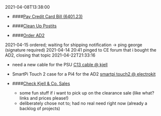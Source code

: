 2021-04-08T13:38:00
- ####[Pay Credit Card Bill (6401.23)](#DONE:10)
  <!--
    +TAG:Finance
    +TAG:Admin
    +TAG:Credit_Card
    +TAG:Bill
    due-date:2021-04-30
    completed-date:2021-04-14
   completed:2021-04-15T20:41:07.256Z -->

- ####[Clean Up Postits](#TODO:1.8125)
  <!--
  -->

- ####[Order AD2](#DOING:0)
  <!--
    +TAG:Contextual_Electronics
    +TAG:Electronics
    +TAG:Ben_Eater
    +TAG:Electronics_Workbench
    +TAG:Training
  -->
2021-04-15 ordered; waiting for shipping notification -> ping george (signature required)
2021-04-14 20:41 pinged to CE forum that i bought the AD2, closing that topic
2021-04-22T21:33:16
- need a new cable for the PSU [C13 cable @ kjell](https://www.kjell.com/se/produkter/dator/kablar-adaptrar/strom-230v/apparatkabel-c13-med-vinklad-kontakt-svart-02-m-p67087)
- SmartPi Touch 2 case for a Pi4 for the AD2 [smartpi touch2 @ electrokit](https://www.electrokit.com/en/product/smartipi-touch-2/?gclid=Cj0KCQjw6-SDBhCMARIsAGbI7Ug0CA5VVnC1umO3tYecyKjpLWw2dNP6fMJyUvaa_spQc2cTIWP6PMMaAkzIEALw_wcB)

- ####[Check Kjell & Co. Sales](#DONE:1.625)
  <!--
    +TAG:Shopping
    +TAG:Projects
    due-date:2021-04-17T21:00:00
   completed:2021-04-22T19:35:05.621Z -->
  - some fun stuff if i want to pick up on the clearance sale (like what? links and prices please!)
  - deliberately chose not to; had no real need right now (already a backlog of projects)

